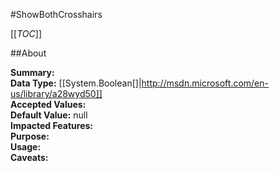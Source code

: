 #ShowBothCrosshairs

[[_TOC_]]

##About

**Summary:**   
**Data Type:** [[System.Boolean[]|http://msdn.microsoft.com/en-us/library/a28wyd50]]  
**Accepted Values:**   
**Default Value:** null  
**Impacted Features:**   
**Purpose:**   
**Usage:**   
**Caveats:**   

